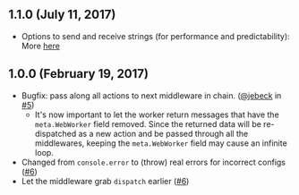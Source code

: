## 1.1.0 (July 11, 2017)

* Options to send and receive strings (for performance and predictability): More [here](https://nolanlawson.com/2016/02/29/high-performance-web-worker-messages/)

## 1.0.0 (February 19, 2017)

* Bugfix: pass along all actions to next middleware in chain. ([@jebeck](https://github.com/jebeck) in [#5](https://github.com/keyanzhang/redux-worker-middleware/pull/5))
  * It's now important to let the worker return messages that have the `meta.WebWorker` field removed. Since the returned data will be re-dispatched as a new action and be passed through all the middlewares, keeping the `meta.WebWorker` field may cause an infinite loop.
* Changed from `console.error` to (throw) real errors for incorrect configs ([#6](https://github.com/keyanzhang/redux-worker-middleware/pull/6))
* Let the middleware grab `dispatch` earlier ([#6](https://github.com/keyanzhang/redux-worker-middleware/pull/6))
